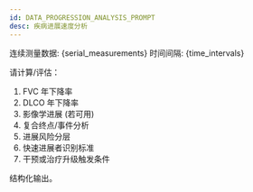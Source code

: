 ```yaml
---
id: DATA_PROGRESSION_ANALYSIS_PROMPT
desc: 疾病进展速度分析
---
```

连续测量数据: {serial_measurements}
时间间隔: {time_intervals}

请计算/评估：
1. FVC 年下降率
2. DLCO 年下降率
3. 影像学进展 (若可用)
4. 复合终点/事件分析
5. 进展风险分层
6. 快速进展者识别标准
7. 干预或治疗升级触发条件

结构化输出。
